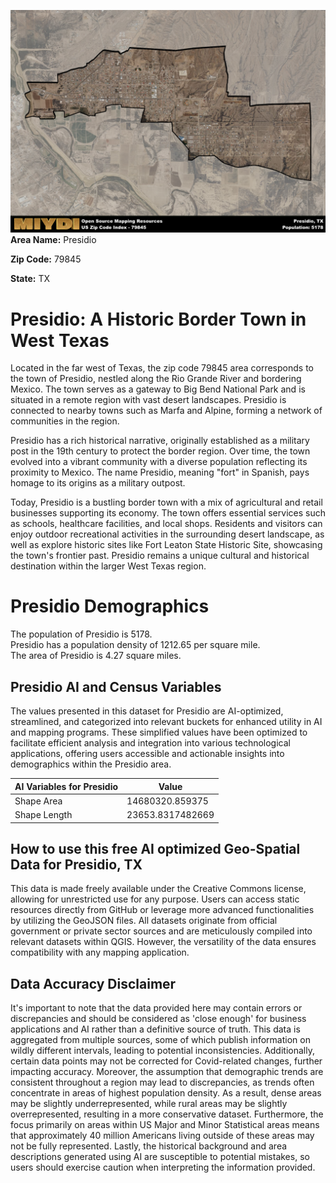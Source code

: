 ![Image Alt Text](../_images/79845.png)
**Area Name:** Presidio

**Zip Code:** 79845

**State:** TX


# Presidio: A Historic Border Town in West Texas  

Located in the far west of Texas, the zip code 79845 area corresponds to the town of Presidio, nestled along the Rio Grande River and bordering Mexico. The town serves as a gateway to Big Bend National Park and is situated in a remote region with vast desert landscapes. Presidio is connected to nearby towns such as Marfa and Alpine, forming a network of communities in the region.

Presidio has a rich historical narrative, originally established as a military post in the 19th century to protect the border region. Over time, the town evolved into a vibrant community with a diverse population reflecting its proximity to Mexico. The name Presidio, meaning "fort" in Spanish, pays homage to its origins as a military outpost.

Today, Presidio is a bustling border town with a mix of agricultural and retail businesses supporting its economy. The town offers essential services such as schools, healthcare facilities, and local shops. Residents and visitors can enjoy outdoor recreational activities in the surrounding desert landscape, as well as explore historic sites like Fort Leaton State Historic Site, showcasing the town's frontier past. Presidio remains a unique cultural and historical destination within the larger West Texas region.

# Presidio Demographics

The population of Presidio is 5178.  
Presidio has a population density of 1212.65 per square mile.  
The area of Presidio is 4.27 square miles.  

## Presidio AI and Census Variables

The values presented in this dataset for Presidio are AI-optimized, streamlined, and categorized into relevant buckets for enhanced utility in AI and mapping programs. These simplified values have been optimized to facilitate efficient analysis and integration into various technological applications, offering users accessible and actionable insights into demographics within the Presidio area.

| AI Variables for Presidio | Value |
|-------------|-------|
| Shape Area | 14680320.859375 |
| Shape Length | 23653.8317482669 |

## How to use this free AI optimized Geo-Spatial Data for Presidio, TX

This data is made freely available under the Creative Commons license, allowing for unrestricted use for any purpose. Users can access static resources directly from GitHub or leverage more advanced functionalities by utilizing the GeoJSON files. All datasets originate from official government or private sector sources and are meticulously compiled into relevant datasets within QGIS. However, the versatility of the data ensures compatibility with any mapping application.

## Data Accuracy Disclaimer
It's important to note that the data provided here may contain errors or discrepancies and should be considered as 'close enough' for business applications and AI rather than a definitive source of truth. This data is aggregated from multiple sources, some of which publish information on wildly different intervals, leading to potential inconsistencies. Additionally, certain data points may not be corrected for Covid-related changes, further impacting accuracy. Moreover, the assumption that demographic trends are consistent throughout a region may lead to discrepancies, as trends often concentrate in areas of highest population density. As a result, dense areas may be slightly underrepresented, while rural areas may be slightly overrepresented, resulting in a more conservative dataset. Furthermore, the focus primarily on areas within US Major and Minor Statistical areas means that approximately 40 million Americans living outside of these areas may not be fully represented. Lastly, the historical background and area descriptions generated using AI are susceptible to potential mistakes, so users should exercise caution when interpreting the information provided.
